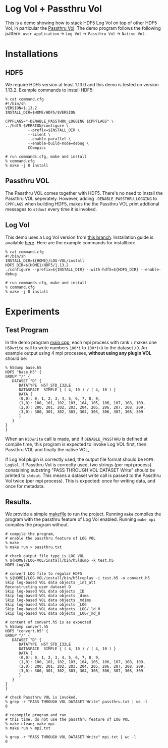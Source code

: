 # Log Vol + Passthru Vol
This is a demo showing how to stack HDF5 Log Vol on top of other HDF5 Vol, in particular
the [Passthru Vol](https://github.com/HDFGroup/hdf5/blob/develop/src/H5VLpassthru.c). The demo
program follows the following pattern:
`user application` -> `Log Vol` -> `Passthru Vol` -> `Native Vol`.

# Installations
## HDF5
We require HDF5 version at least 1.13.0 and this demo is tested on version 1.13.2. Example
commands to install HDF5:
```shell
% cat command.cfg
#!/bin/sh
VERSION=1.13.2
INSTALL_DIR=$HOME/HDF5/$VERSION

CPPFLAGS="-DENABLE_PASSTHRU_LOGGING $CPPFLAGS" \
../hdf5-$VERSION/configure \
          --prefix=$INSTALL_DIR \
          --silent \
          --enable-parallel \
          --enable-build-mode=debug \
          CC=mpicc

# run commands.cfg, make and install
% command.cfg
% make -j 8 install
```
## Passthru VOL
The Passthru VOL comes together with HDF5. There's no need to install the Passthru VOL seperately.
However, adding `-DENABLE_PASSTHRU_LOGGING` to `CPPFLAGS` when building HDF5, makes the the Passthru VOL print
addtional messages to `stdout` every time it is invoked.
## Log Vol
This demo uses a Log Vol version from [this branch](https://github.com/yzanhua/vol-log-based/tree/pass_thru). Installation guide is available [here](https://github.com/yzanhua/vol-log-based/blob/pass_thru/doc/INSTALL.md). Here are the example commands for installtion:
```shell
% cat command.cfg
#!/bin/sh
INSTALL_DIR=${HOME}/LOG-VOL/install
HDF5_DIR=${HOME}/HDF5/1.13.2
./configure --prefix=${INSTALL_DIR} --with-hdf5=${HDF5_DIR} --enable-debug

# run commands.cfg, make and install
% command.cfg
% make -j 8 install
```

# Experiments
## Test Program
In the demo program [main.cpp](./main.cpp), each mpi process with rank `i` makes
one `H5Dwrite` call to write numbers `100*i` to `100*i+9` to the dataset `/D`. 
An example output using 4 mpi processes, **without using any plugin VOL** should be:
```shell
% h5dump base.h5
HDF5 "base.h5" {
GROUP "/" {
   DATASET "D" {
      DATATYPE  H5T_STD_I32LE
      DATASPACE  SIMPLE { ( 4, 10 ) / ( 4, 10 ) }
      DATA {
      (0,0): 0, 1, 2, 3, 4, 5, 6, 7, 8, 9,
      (1,0): 100, 101, 102, 103, 104, 105, 106, 107, 108, 109,
      (2,0): 200, 201, 202, 203, 204, 205, 206, 207, 208, 209,
      (3,0): 300, 301, 302, 303, 304, 305, 306, 307, 308, 309
      }
   }
}
}
```
When an `H5Dwrite` call is made, and if `DENABLE_PASSTHRU` is defined at compile time, this program is expected to invoke Log VOL first, then Passthru VOL and finally the native VOL, 

If Log Vol plugin is correctly used, the output file format should be `HDF5-LogVol`. If
Passthru Vol is correclty used, two strings (per mpi process) conataining substring "PASS THROUGH VOL DATASET Write" should be printed to `stdout`. This means a dataset write call is passed to the Passthru Vol twice (per mpi process). This is expected: once for writing data, and once for metadata.

## Results.
We provide a simple [makefile](./makefile) to run the project. Running `make` compiles the program with 
the passthru feature of Log Vol enabled. Running `make mpi` compiles the program without.

```shell
# compile the program,
# enable the passthru feature of LOG VOL
% make
% make run > passthru.txt

# check output file type is LOG VOL
% ${HOME}/LOG-VOL/install/bin/h5ldump -k test.h5
HDF5-LogVOL

# convert LOG file to regular HDF5
% ${HOME}/LOG-VOL/install/bin/h5lreplay -i test.h5 -o convert.h5
Skip log-based VOL data objects _int_att
Reconstructing user dataset D
Skip log-based VOL data objects _ID
Skip log-based VOL data objects _dims
Skip log-based VOL data objects _mdims
Skip log-based VOL data objects _LOG
Skip log-based VOL data objects _LOG/_ld_0
Skip log-based VOL data objects _LOG/_md_0

# content of convert.h5 is as expected
% h5dump convert.h5
HDF5 "convert.h5" {
GROUP "/" {
   DATASET "D" {
      DATATYPE  H5T_STD_I32LE
      DATASPACE  SIMPLE { ( 4, 10 ) / ( 4, 10 ) }
      DATA {
      (0,0): 0, 1, 2, 3, 4, 5, 6, 7, 8, 9,
      (1,0): 100, 101, 102, 103, 104, 105, 106, 107, 108, 109,
      (2,0): 200, 201, 202, 203, 204, 205, 206, 207, 208, 209,
      (3,0): 300, 301, 302, 303, 304, 305, 306, 307, 308, 309
      }
   }
}
}

# check Passthru VOL is invoked.
% grep -r "PASS THROUGH VOL DATASET Write" passthru.txt | wc -l
8

# recompile program and run
# this time, do not use the passthru feature of LOG VOL
% make clean; make mpi
% make run > mpi.txt

% grep -r "PASS THROUGH VOL DATASET Write" mpi.txt | wc -l
0
```
